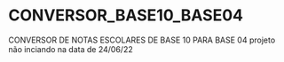 # CONVERSOR_BASE10_BASE04
CONVERSOR DE NOTAS ESCOLARES DE BASE 10 PARA BASE 04 
projeto não inciando na data de 24/06/22
